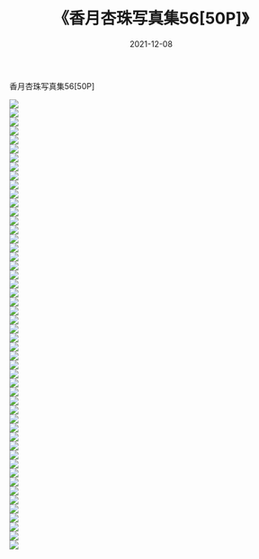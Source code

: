 ﻿---
layout: post
title:  《香月杏珠写真集56[50P]》
date:   2021-12-08
img: http://img.660000.xyz/Sharelink/性感/2021/香月杏珠写真集56[50P]/000.jpg
categories: [美女, 清纯, 唯美]
---

香月杏珠写真集56[50P]

  ![](http://img.660000.xyz/Sharelink/性感/2021/香月杏珠写真集56[50P]/001.jpg) <br> ![](http://img.660000.xyz/Sharelink/性感/2021/香月杏珠写真集56[50P]/002.jpg) <br> ![](http://img.660000.xyz/Sharelink/性感/2021/香月杏珠写真集56[50P]/003.jpg) <br> ![](http://img.660000.xyz/Sharelink/性感/2021/香月杏珠写真集56[50P]/004.jpg) <br> ![](http://img.660000.xyz/Sharelink/性感/2021/香月杏珠写真集56[50P]/005.jpg) <br> ![](http://img.660000.xyz/Sharelink/性感/2021/香月杏珠写真集56[50P]/006.jpg) <br> ![](http://img.660000.xyz/Sharelink/性感/2021/香月杏珠写真集56[50P]/007.jpg) <br> ![](http://img.660000.xyz/Sharelink/性感/2021/香月杏珠写真集56[50P]/008.jpg) <br> ![](http://img.660000.xyz/Sharelink/性感/2021/香月杏珠写真集56[50P]/009.jpg) <br> ![](http://img.660000.xyz/Sharelink/性感/2021/香月杏珠写真集56[50P]/010.jpg) <br> ![](http://img.660000.xyz/Sharelink/性感/2021/香月杏珠写真集56[50P]/011.jpg) <br> ![](http://img.660000.xyz/Sharelink/性感/2021/香月杏珠写真集56[50P]/012.jpg) <br> ![](http://img.660000.xyz/Sharelink/性感/2021/香月杏珠写真集56[50P]/013.jpg) <br> ![](http://img.660000.xyz/Sharelink/性感/2021/香月杏珠写真集56[50P]/014.jpg) <br> ![](http://img.660000.xyz/Sharelink/性感/2021/香月杏珠写真集56[50P]/015.jpg) <br> ![](http://img.660000.xyz/Sharelink/性感/2021/香月杏珠写真集56[50P]/016.jpg) <br> ![](http://img.660000.xyz/Sharelink/性感/2021/香月杏珠写真集56[50P]/017.jpg) <br> ![](http://img.660000.xyz/Sharelink/性感/2021/香月杏珠写真集56[50P]/018.jpg) <br> ![](http://img.660000.xyz/Sharelink/性感/2021/香月杏珠写真集56[50P]/019.jpg) <br> ![](http://img.660000.xyz/Sharelink/性感/2021/香月杏珠写真集56[50P]/020.jpg) <br> ![](http://img.660000.xyz/Sharelink/性感/2021/香月杏珠写真集56[50P]/021.jpg) <br> ![](http://img.660000.xyz/Sharelink/性感/2021/香月杏珠写真集56[50P]/022.jpg) <br> ![](http://img.660000.xyz/Sharelink/性感/2021/香月杏珠写真集56[50P]/023.jpg) <br> ![](http://img.660000.xyz/Sharelink/性感/2021/香月杏珠写真集56[50P]/024.jpg) <br> ![](http://img.660000.xyz/Sharelink/性感/2021/香月杏珠写真集56[50P]/025.jpg) <br> ![](http://img.660000.xyz/Sharelink/性感/2021/香月杏珠写真集56[50P]/026.jpg) <br> ![](http://img.660000.xyz/Sharelink/性感/2021/香月杏珠写真集56[50P]/027.jpg) <br> ![](http://img.660000.xyz/Sharelink/性感/2021/香月杏珠写真集56[50P]/028.jpg) <br> ![](http://img.660000.xyz/Sharelink/性感/2021/香月杏珠写真集56[50P]/029.jpg) <br> ![](http://img.660000.xyz/Sharelink/性感/2021/香月杏珠写真集56[50P]/030.jpg) <br> ![](http://img.660000.xyz/Sharelink/性感/2021/香月杏珠写真集56[50P]/031.jpg) <br> ![](http://img.660000.xyz/Sharelink/性感/2021/香月杏珠写真集56[50P]/032.jpg) <br> ![](http://img.660000.xyz/Sharelink/性感/2021/香月杏珠写真集56[50P]/033.jpg) <br> ![](http://img.660000.xyz/Sharelink/性感/2021/香月杏珠写真集56[50P]/034.jpg) <br> ![](http://img.660000.xyz/Sharelink/性感/2021/香月杏珠写真集56[50P]/035.jpg) <br> ![](http://img.660000.xyz/Sharelink/性感/2021/香月杏珠写真集56[50P]/036.jpg) <br> ![](http://img.660000.xyz/Sharelink/性感/2021/香月杏珠写真集56[50P]/037.jpg) <br> ![](http://img.660000.xyz/Sharelink/性感/2021/香月杏珠写真集56[50P]/038.jpg) <br> ![](http://img.660000.xyz/Sharelink/性感/2021/香月杏珠写真集56[50P]/039.jpg) <br> ![](http://img.660000.xyz/Sharelink/性感/2021/香月杏珠写真集56[50P]/040.jpg) <br> ![](http://img.660000.xyz/Sharelink/性感/2021/香月杏珠写真集56[50P]/041.jpg) <br> ![](http://img.660000.xyz/Sharelink/性感/2021/香月杏珠写真集56[50P]/042.jpg) <br> ![](http://img.660000.xyz/Sharelink/性感/2021/香月杏珠写真集56[50P]/043.jpg) <br> ![](http://img.660000.xyz/Sharelink/性感/2021/香月杏珠写真集56[50P]/044.jpg) <br> ![](http://img.660000.xyz/Sharelink/性感/2021/香月杏珠写真集56[50P]/045.jpg) <br> ![](http://img.660000.xyz/Sharelink/性感/2021/香月杏珠写真集56[50P]/046.jpg) <br> ![](http://img.660000.xyz/Sharelink/性感/2021/香月杏珠写真集56[50P]/047.jpg) <br> ![](http://img.660000.xyz/Sharelink/性感/2021/香月杏珠写真集56[50P]/048.jpg) <br> ![](http://img.660000.xyz/Sharelink/性感/2021/香月杏珠写真集56[50P]/049.jpg) <br> ![](http://img.660000.xyz/Sharelink/性感/2021/香月杏珠写真集56[50P]/050.jpg) <br>